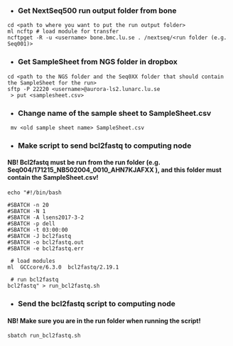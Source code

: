 * ### Get NextSeq500 run output folder from bone

```shell
cd <path to where you want to put the run output folder>
ml ncftp # load module for transfer
ncftpget -R -u <username> bone.bmc.lu.se . /nextseq/<run folder (e.g. Seq001)>  
```

* ### Get SampleSheet from NGS folder in dropbox

```shell
cd <path to the NGS folder and the Seq0XX folder that should contain the SampleSheet for the run>
sftp -P 22220 <username>@aurora-ls2.lunarc.lu.se
 > put <samplesheet.csv>

```
  * ### Change name of the sample sheet to SampleSheet.csv

```shell
 mv <old sample sheet name> SampleSheet.csv
```

* ### Make script to send bcl2fastq to computing node
#### NB! Bcl2fastq must be run from the run folder (e.g. Seq004/171215_NB502004_0010_AHN7KJAFXX ), and this folder must contain the SampleSheet.csv!

```shell
echo "#!/bin/bash

#SBATCH -n 20
#SBATCH -N 1
#SBATCH -A lsens2017-3-2
#SBATCH -p dell
#SBATCH -t 03:00:00
#SBATCH -J bcl2fastq
#SBATCH -o bcl2fastq.out
#SBATCH -e bcl2fastq.err

 # load modules
ml  GCCcore/6.3.0  bcl2fastq/2.19.1

 # run bcl2fastq
bcl2fastq" > run_bcl2fastq.sh

```

* ### Send the bcl2fastq script to computing node
#### NB! Make sure you are in the run folder when running the script!
```shell
sbatch run_bcl2fastq.sh
```
